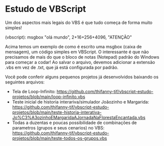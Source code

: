 # Estudo de VBScript

Um dos aspectos mais legais do VBS é que tudo começa de forma muito simples!

(vbscript):
msgbox "olá mundo", 2+16+256+4096, "ATENÇÃO"

Acima temos um exemplo de como é escrito uma msgbox (caixa de mensagem), um código simples em VBScript.
O interessante é que não precisamos de mais do que o bloco de notas (Notepad) padrão do Windows para começar a codar!
Ao salvar o arquivo, devemos adicionar a extensão .vbs em vez de .txt, que já está configurada por padrão.

Você pode conferir alguns pequenos projetos já desenvolvidos baixando os seguintes arquivos:

- Tela de Loop-Infinito:
https://github.com/thifanny-tif/vbscript-estudo-projetos/blob/main/loop-infinito.vbs
- Teste inicial de historia interariva/simulador Joãozinho e Margarida:
https://github.com/thifanny-tif/vbscript-estudo-projetos/blob/main/teste-historia-interativa-Jo%C3%A3ozinhoEMargaridaAJornadaNaFlorestaEncantada.vbs
- Todas a duzentas e poucas possibilidade de combinações de parametros (grupos e seus cenarios) no VBS:
https://github.com/thifanny-tif/vbscript-estudo-projetos/blob/main/teste-todos-os-grupos.vbs
